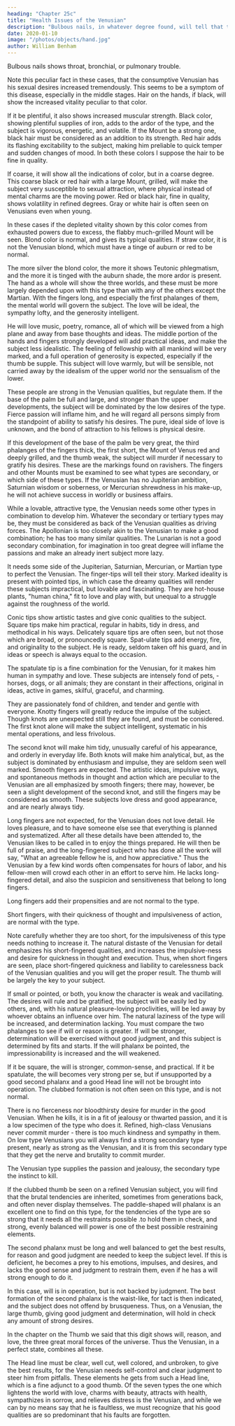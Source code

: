 ```yaml
---
heading: "Chapter 25c"
title: "Health Issues of the Venusian"
description: "Bulbous nails, in whatever degree found, will tell that throat, bronchial, or pulmonary trouble is present"
date: 2020-01-10
image: "/photos/objects/hand.jpg"
author: William Benham
---
```




<!-- The Mount Of Venus. Part 6  -->

Bulbous nails shows throat, bronchial, or pulmonary trouble. 

Note this peculiar fact in these cases, that the consumptive Venusian has his sexual desires increased tremendously. This seems to be a symptom of this disease, especially in the middle stages. Hair on the hands, if black, will show the increased vitality peculiar to that color. 

If it be plentiful, it also shows increased muscular strength. Black color, showing plentiful supplies of iron, adds to the ardor of the type, and the subject is vigorous, energetic, and volatile. If the Mount be a strong one, black hair must be considered as an addition to its strength. Red hair adds its flashing excitability to the subject, making him preliable to quick temper and sudden changes of mood. In both these colors I suppose the hair to be fine in quality. 

If coarse, it will show all the indications of color, but in a coarse degree. This coarse black or red hair with a large Mount, grilled, will make the subject very susceptible to sexual attraction, where physical instead of mental charms are the moving power. Red or black hair, fine in quality, shows volatility in refined degrees. Gray or white hair is often seen on Venusians even when young. 

In these cases if the depleted vitality shown by this color comes from exhausted powers due to excess, the flabby much-grilled Mount will be seen. Blond color is normal, and gives its typical qualities. If straw color, it is not the Venusian blond, which must have a tinge of auburn or red to be normal. 

The more silver the blond color, the more it shows Teutonic phlegmatism, and the more it is tinged with the auburn shade, the more ardor is present. The hand as a whole will show the three worlds, and these must be more largely depended upon with this type than with any of the others except the Martian. With the fingers long, and especially the first phalanges of them, the mental world will govern the subject. The love will be ideal, the sympathy lofty, and the generosity intelligent. 

He will love music, poetry, romance, all of which will be viewed from a high plane and away from base thoughts and ideas. The middle portion of the hands and fingers strongly developed will add practical ideas, and make the subject less idealistic. The feeling of fellowship with all mankind will be very marked, and a full operation of generosity is expected, especially if the thumb be supple. This subject will love warmly, but will be sensible, not carried away by the idealism of the upper world nor the sensualism of the lower. 

These people are strong in the Venusian qualities, but regulate them. If the base of the palm be full and large, and stronger than the upper developments, the subject will be dominated by the low desires of the type. Fierce passion will inflame him, and he will regard all persons simply from the standpoint of ability to satisfy his desires. The pure, ideal side of love is unknown, and the bond of attraction to his fellows is physical desire. 

If this development of the base of the palm be very great, the third phalanges of the fingers thick, the first short, the Mount of Venus red and deeply grilled, and the thumb weak, the subject will murder if necessary to gratify his desires. These are the markings found on ravishers. The fingers and other Mounts must be examined to see what types are secondary, or which side of these types. If the Venusian has no Jupiterian ambition, Saturnian wisdom or soberness, or Mercurian shrewdness in his make-up, he will not achieve success in worldly or business affairs. 


While a lovable, attractive type, the Venusian needs some other types in combination to develop him. Whatever the secondary or tertiary types may be, they must be considered as back of the Venusian qualities as driving forces. The Apollonian is too closely akin to the Venusian to make a good combination; he has too many similar qualities. The Lunarian is not a good secondary combination, for imagination in too great degree will inflame the passions and make an already inert subject more lazy. 

It needs some side of the Jupiterian, Saturnian, Mercurian, or Martian type to perfect the Venusian. The finger-tips will tell their story. Marked ideality is present with pointed tips, in which case the dreamy qualities will render these subjects impractical, but lovable and fascinating. They are hot-house plants, "human china," fit to love and play with, but unequal to a struggle against the roughness of the world. 

Conic tips show artistic tastes and give conic qualities to the subject. Square tips make him practical, regular in habits, tidy in dress, and methodical in his ways. Delicately square tips are often seen, but not those which are broad, or pronouncedly square. Spat-ulate tips add energy, fire, and originality to the subject. He is ready, seldom taken off his guard, and in ideas or speech is always equal to the occasion.

The spatulate tip is a fine combination for the Venusian, for it makes him human in sympathy and love. These subjects are intensely fond of pets, - horses, dogs, or all animals; they are constant in their affections, original in ideas, active in games, skilful, graceful, and charming. 

They are passionately fond of children, and tender and gentle with everyone. Knotty fingers will greatly reduce the impulse of the subject. Though knots are unexpected still they are found, and must be considered. The first knot alone will make the subject intelligent, systematic in his mental operations, and less frivolous. 

The second knot will make him tidy, unusually careful of his appearance, and orderly in everyday life. Both knots will make him analytical, but, as the subject is dominated by enthusiasm and impulse, they are seldom seen well marked. Smooth fingers are expected. The artistic ideas, impulsive ways, and spontaneous methods in thought and action which are peculiar to the Venusian are all emphasized by smooth fingers; there may, however, be seen a slight development of the second knot, and still the fingers may be considered as smooth. These subjects love dress and good appearance, and are nearly always tidy. 

<!-- The Mount Of Venus. Part 7 -->

Long fingers are not expected, for the Venusian does not love detail. He loves pleasure, and to have someone else see that everything is planned and systematized. After all these details have been attended to, the Venusian likes to be called in to enjoy the things prepared. He will then be full of praise, and the long-fingered subject who has done all the work will say, "What an agreeable fellow he is, and how appreciative." Thus the Venusian by a few kind words often compensates for hours of labor, and his fellow-men will crowd each other in an effort to serve him. He lacks long-fingered detail, and also the suspicion and sensitiveness that belong to long fingers.

Long fingers add their propensities and are not normal to the type. 

Short fingers, with their quickness of thought and impulsiveness of action, are normal with the type.

Note carefully whether they are too short, for the impulsiveness of this type needs nothing to increase it. The natural distaste of the Venusian for detail emphasizes his short-fingered qualities, and increases the impulsive-ness and desire for quickness in thought and execution. Thus, when short fingers are seen, place short-fingered quickness and liability to carelessness back of the Venusian qualities and you will get the proper result. The thumb will be largely the key to your subject. 

If small or pointed, or both, you know the character is weak and vacillating. The desires will rule and be gratified, the subject will be easily led by others, and, with his natural pleasure-loving proclivities, will be led away by whoever obtains an influence over him. The natural laziness of the type will be increased, and determination lacking. You must compare the two phalanges to see if will or reason is greater. If will be stronger, determination will be exercised without good judgment, and this subject is determined by fits and starts. If the will phalanx be pointed, the impressionability is increased and the will weakened. 

If it be square, the will is stronger, common-sense, and practical. If it be spatulate, the will becomes very strong per se, but if unsupported by a good second phalanx and a good Head line will not be brought into operation. The clubbed formation is not often seen on this type, and is not normal. 

There is no fierceness nor bloodthirsty desire for murder in the good Venusian. When he kills, it is in a fit of jealousy or thwarted passion, and it is a low specimen of the type who does it. Refined, high-class Venusians never commit murder - there is too much kindness and sympathy in them. On low type Venusians you will always find a strong secondary type present, nearly as strong as the Venusian, and it is from this secondary type that they get the nerve and brutality to commit murder. 

The Venusian type supplies the passion and jealousy, the secondary type the instinct to kill. 

If the clubbed thumb be seen on a refined Venusian subject, you will find that the brutal tendencies are inherited, sometimes from generations back, and often never display themselves. The paddle-shaped will phalanx is an excellent one to find on this type, for the tendencies of the type are so strong that it needs all the restraints possible .to hold them in check, and strong, evenly balanced will power is one of the best possible restraining elements. 

The second phalanx must be long and well balanced to get the best results, for reason and good judgment are needed to keep the subject level. If this is deficient, he becomes a prey to his emotions, impulses, and desires, and lacks the good sense and judgment to restrain them, even if he has a will strong enough to do it. 

In this case, will is in operation, but is not backed by judgment. The best formation of the second phalanx is the waist-like, for tact is then indicated, and the subject does not offend by brusqueness. Thus, on a Venusian, the large thumb, giving good judgment and determination, will hold in check any amount of strong desires. 

In the chapter on the Thumb we said that this digit shows will, reason, and love, the three great moral forces of the universe. Thus the Venusian, in a perfect state, combines all these. 

The Head line must be clear, well cut, well colored, and unbroken, to give the best results, for the Venusian needs self-control and clear judgment to steer him from pitfalls. These elements he gets from such a Head line, which is a fine adjunct to a good thumb. Of the seven types the one which lightens the world with love, charms with beauty, attracts with health, sympathizes in sorrow, and relieves distress is the Venusian, and while we can by no means say that he is faultless, we must recognize that his good qualities are so predominant that his faults are forgotten.